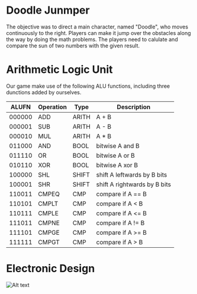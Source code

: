 # Doodle Junmper
The objective was to direct a main character, named "Doodle", who moves continuously to the right. Players can make it jump over the obstacles along the way by doing the math problems. The players need to calulate and compare the sun of two numbers with the given result. 


Arithmetic Logic Unit
======================

Our game make use of the following ALU functions, including three dunctions added by ourselves.

ALUFN  | Operation | Type    | Description
------ | --------- | ------- | ------------------
000000 | ADD       | ARITH   | A + B
000001 | SUB       | ARITH   | A - B
000010 | MUL       | ARITH   | A * B
011000 | AND       | BOOL    | bitwise A and B
011110 | OR        | BOOL    | bitwise A or B
010110 | XOR       | BOOL    | bitwise A xor B
100000 | SHL       | SHIFT   | shift A leftwards by B bits
100001 | SHR       | SHIFT   | shift A rightwards by B bits
110011 | CMPEQ     | CMP     | compare if A == B
110101 | CMPLT     | CMP     | compare if A < B
110111 | CMPLE     | CMP     | compare if A <= B
111011 | CMPNE     | CMP     | compare if A != B
111101 | CMPGE     | CMP     | compare if A >= B
111111 | CMPGT     | CMP     | compare if A > B


Electronic Design
=================
![Alt text](https://github.com/Jiankun0830/Doodle-Jumper/master/Electronic_design.jpeg)







